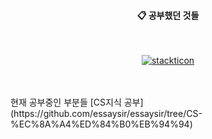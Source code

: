 <div align="center"> 

  
####  :clipboard: 공부했던 것들
  
 <br/>
  


[![stackticon](https://firebasestorage.googleapis.com/v0/b/stackticon-81399.appspot.com/o/images%2F1687140473251?alt=media&token=956bddc3-d1b3-4d44-a597-3099b5fc8c22)](https://github.com/msdio/stackticon)
</div>
 
   <br/>
   <br/>
 
<div align="letf">
  현재 공부중인 부분들 
  [CS지식 공부](https://github.com/essaysir/essaysir/tree/CS-%EC%8A%A4%ED%84%B0%EB%94%94) 
</div>
